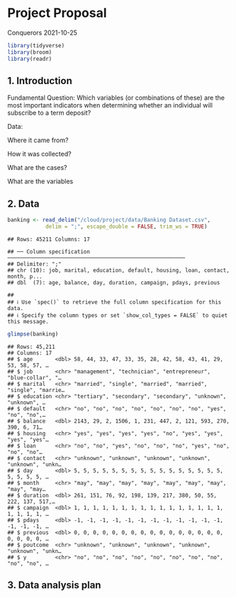 Project Proposal
================
Conquerors
2021-10-25

``` r
library(tidyverse)
library(broom)
library(readr)
```

## 1. Introduction

Fundamental Question: Which variables (or combinations of these) are the
most important indicators when determining whether an individual will
subscribe to a term deposit?

Data:

Where it came from?

How it was collected?

What are the cases?

What are the variables

## 2. Data

``` r
banking <- read_delim("/cloud/project/data/Banking Dataset.csv",
            delim = ";", escape_double = FALSE, trim_ws = TRUE)
```

    ## Rows: 45211 Columns: 17

    ## ── Column specification ────────────────────────────────────────────────────────
    ## Delimiter: ";"
    ## chr (10): job, marital, education, default, housing, loan, contact, month, p...
    ## dbl  (7): age, balance, day, duration, campaign, pdays, previous

    ## 
    ## ℹ Use `spec()` to retrieve the full column specification for this data.
    ## ℹ Specify the column types or set `show_col_types = FALSE` to quiet this message.

``` r
glimpse(banking)
```

    ## Rows: 45,211
    ## Columns: 17
    ## $ age       <dbl> 58, 44, 33, 47, 33, 35, 28, 42, 58, 43, 41, 29, 53, 58, 57, …
    ## $ job       <chr> "management", "technician", "entrepreneur", "blue-collar", "…
    ## $ marital   <chr> "married", "single", "married", "married", "single", "marrie…
    ## $ education <chr> "tertiary", "secondary", "secondary", "unknown", "unknown", …
    ## $ default   <chr> "no", "no", "no", "no", "no", "no", "no", "yes", "no", "no",…
    ## $ balance   <dbl> 2143, 29, 2, 1506, 1, 231, 447, 2, 121, 593, 270, 390, 6, 71…
    ## $ housing   <chr> "yes", "yes", "yes", "yes", "no", "yes", "yes", "yes", "yes"…
    ## $ loan      <chr> "no", "no", "yes", "no", "no", "no", "yes", "no", "no", "no"…
    ## $ contact   <chr> "unknown", "unknown", "unknown", "unknown", "unknown", "unkn…
    ## $ day       <dbl> 5, 5, 5, 5, 5, 5, 5, 5, 5, 5, 5, 5, 5, 5, 5, 5, 5, 5, 5, 5, …
    ## $ month     <chr> "may", "may", "may", "may", "may", "may", "may", "may", "may…
    ## $ duration  <dbl> 261, 151, 76, 92, 198, 139, 217, 380, 50, 55, 222, 137, 517,…
    ## $ campaign  <dbl> 1, 1, 1, 1, 1, 1, 1, 1, 1, 1, 1, 1, 1, 1, 1, 1, 1, 1, 1, 1, …
    ## $ pdays     <dbl> -1, -1, -1, -1, -1, -1, -1, -1, -1, -1, -1, -1, -1, -1, -1, …
    ## $ previous  <dbl> 0, 0, 0, 0, 0, 0, 0, 0, 0, 0, 0, 0, 0, 0, 0, 0, 0, 0, 0, 0, …
    ## $ poutcome  <chr> "unknown", "unknown", "unknown", "unknown", "unknown", "unkn…
    ## $ y         <chr> "no", "no", "no", "no", "no", "no", "no", "no", "no", "no", …

## 3. Data analysis plan
